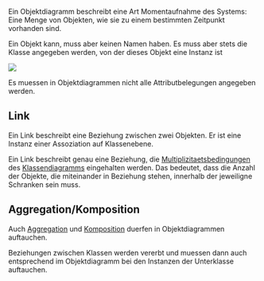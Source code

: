 
Ein Objektdiagramm beschreibt eine Art Momentaufnahme des Systems:
Eine Menge von Objekten, wie sie zu einem bestimmten Zeitpunkt vorhanden sind.

Ein Objekt kann, muss aber keinen Namen haben. Es muss aber stets die Klasse angegeben werden, von der dieses Objekt eine Instanz ist

![](obj1.png)

Es muessen in Objektdiagrammen nicht alle Attributbelegungen angegeben werden.

## Link

Ein Link beschreibt eine Beziehung zwischen zwei Objekten. Er ist eine Instanz einer Assoziation auf Klassenebene.

Ein Link beschreibt genau eine Beziehung, die [Multiplizitaetsbedingungen](Klassendiagramme.md#Assoziation) des [Klassendiagramms](Klassendiagramme.md) eingehalten werden. Das bedeutet, dass die Anzahl der Objekte, die miteinander in Beziehung stehen, innerhalb der jeweiligne Schranken sein muss.

## Aggregation/Komposition

Auch [Aggregation](Klassendiagramme.md#Aggregation) und [Komposition](Klassendiagramme.md#Komposition) duerfen in Objektdiagrammen auftauchen.

Beziehungen zwischen Klassen werden vererbt und muessen dann auch entsprechend im Objektdiagramm bei den Instanzen der Unterklasse auftauchen.